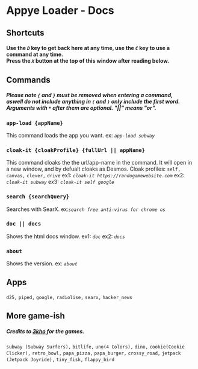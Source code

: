 # Appye Loader - Docs
## Shortcuts
#### Use the *`D`* key to get back here at any time, use the *`C`* key to use a command at any time. <br /> Press the *`X`* button at the top of this window after reading below.
## Commands
##### Please note `{` and `}` must be removed when entering a command, <br /> aswell do not include anything in `(` and `)` only include the first word. Arguments with *`*`* after them are optional. "||" means "or".
### `app-load {appName}`
This command loads the app you want. ex: *`app-load subway`*
### `cloak-it {cloakProfile} {fullUrl || appName}`
This command cloaks the the url/app-name in the command. It will open in a new window, and by defualt cloaks as Desmos.
Cloak profiles: `self,` `canvas,` `clever,` `drive`
ex1: *`cloak-it https://randogamewebsite.com`* ex2: *`cloak-it subway`* ex3: *`cloak-it self google`* 
### `search {searchQuery}`
Searches with SearX.
ex:*`search free anti-virus for chrome os`* 
### `doc || docs`
Shows the html docs window. ex1: *`doc`* ex2: *`docs`*
### `about`
Shows the version. ex: *`about`*
## Apps
`d25,`
`piped,`
`google,`
`radiolise,`
`searx,`
`hacker_news`
## More game-ish
##### Credits to [3kho](https://github.com/3kho) for the games.
`subway (Subway Surfers),`
`bitlife,`
`uno(4 Colors),`
`dino,`
`cookie(Cookie Clicker),`
`retro_bowl,`
`papa_pizza,`
`papa_burger,`
`crossy_road,`
`jetpack (Jetpack Joyride),`
`tiny_fish,`
`flappy_bird`
